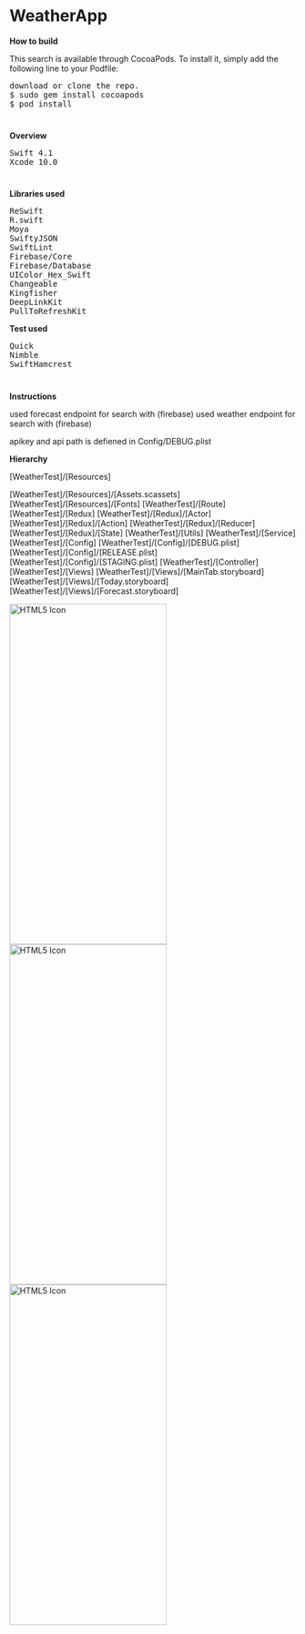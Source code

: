 # WeatherApp

<b>How to build</b>
<p>This search is available through CocoaPods. To install it, simply add the following line to your Podfile:</p>
<pre>
download or clone the repo.
$ sudo gem install cocoapods
$ pod install
</pre>

<h1></h1>

<b>Overview</b>
<pre>
Swift 4.1
Xcode 10.0
</pre>

<h1></h1>

<b>Libraries used</b>
<pre>
ReSwift
R.swift
Moya
SwiftyJSON
SwiftLint
Firebase/Core
Firebase/Database
UIColor_Hex_Swift
Changeable
Kingfisher
DeepLinkKit
PullToRefreshKit
</pre>

<b>Test used</b>
<pre>
Quick
Nimble
SwiftHamcrest
</pre>

<h1></h1>

<b>Instructions</b>

used forecast endpoint for search with (firebase)
used weather endpoint for search with (firebase)

apikey and api path is defiened in Config/DEBUG.plist

<b>Hierarchy</b>

[WeatherTest]/[Resources]

[WeatherTest]/[Resources]/[Assets.scassets]
[WeatherTest]/[Resources]/[Fonts]
[WeatherTest]/[Route]
[WeatherTest]/[Redux]
[WeatherTest]/[Redux]/[Actor]
[WeatherTest]/[Redux]/[Action]
[WeatherTest]/[Redux]/[Reducer]
[WeatherTest]/[Redux]/[State]
[WeatherTest]/[Utils]
[WeatherTest]/[Service]
[WeatherTest]/[Config]
[WeatherTest]/[Config]/[DEBUG.plist]
[WeatherTest]/[Config]/[RELEASE.plist]
[WeatherTest]/[Config]/[STAGING.plist]
[WeatherTest]/[Controller]
[WeatherTest]/[Views]
[WeatherTest]/[Views]/[MainTab.storyboard]
[WeatherTest]/[Views]/[Today.storyboard]
[WeatherTest]/[Views]/[Forecast.storyboard]

<img src="https://raw.githubusercontent.com/serdarbakirtas/WeatherApp/master/Screenshots/01.png" alt="HTML5 Icon" width="276" height="598"> <img src="https://raw.githubusercontent.com/serdarbakirtas/WeatherApp/master/Screenshots/02.png" alt="HTML5 Icon" width="276" height="598"> <img src="https://raw.githubusercontent.com/serdarbakirtas/WeatherApp/master/Screenshots/03.png" alt="HTML5 Icon" width="276" height="598">
